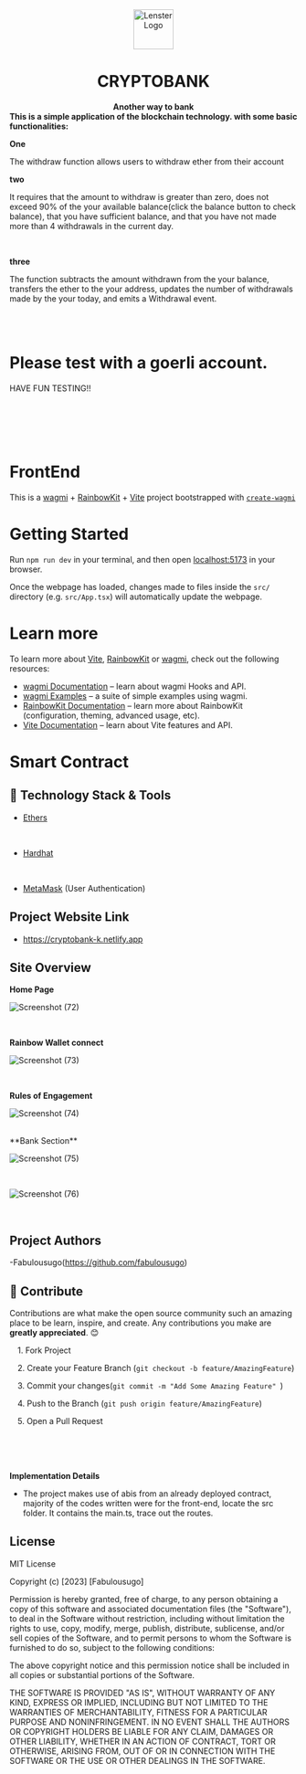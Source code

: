 <div align="center">
    <img src="public/logo.gif" height="70" alt="Lenster Logo">
    <h1>CRYPTOBANK</h1>
    <strong align="center">Another way to bank </strong>
</div>
<strong>This is a simple application of the blockchain technology. with some basic functionalities:</strong>
<br> 

**One**

The withdraw function allows users to withdraw ether from their account
<br>


**two**


It requires that the amount to withdraw is greater than zero,
does not exceed 90% of the your available balance(click the balance button to check balance),
that you have sufficient balance,
and that you have not made more than 4 withdrawals in the current day.


<br>

**three**

The function subtracts the amount withdrawn from the your balance, transfers the ether to the your address, updates the number of withdrawals made by the your today, and emits a Withdrawal event.

<br>

<br>

# Please test with a goerli account.
HAVE FUN TESTING!! 
<br> <br>

<br>
<br>
<br>

# FrontEnd

This is a [wagmi](https://wagmi.sh) + [RainbowKit](https://rainbowkit.com) + [Vite](https://vitejs.dev/) project bootstrapped with [`create-wagmi`](https://github.com/wagmi-dev/wagmi/tree/main/packages/create-wagmi)

# Getting Started

Run `npm run dev` in your terminal, and then open [localhost:5173](http://localhost:5173) in your browser.

Once the webpage has loaded, changes made to files inside the `src/` directory (e.g. `src/App.tsx`) will automatically update the webpage.

# Learn more

To learn more about [Vite](https://vitejs.dev/), [RainbowKit](https://rainbowkit.com) or [wagmi](https://wagmi.sh), check out the following resources:

- [wagmi Documentation](https://wagmi.sh) – learn about wagmi Hooks and API.
- [wagmi Examples](https://wagmi.sh/examples/connect-wallet) – a suite of simple examples using wagmi.
- [RainbowKit Documentation](https://rainbowkit.com/docs/introduction) – learn more about RainbowKit (configuration, theming, advanced usage, etc).
- [Vite Documentation](https://vitejs.dev/) – learn about Vite features and API.


# Smart Contract

## 🔧 Technology Stack & Tools



- [Ethers](https://docs.ethers.io/)
<br/>

- [Hardhat](https://hardhat.org/)
<br/>

- [MetaMask]() (User Authentication)

## **Project Website Link**

- https://cryptobank-k.netlify.app




## **Site Overview**

**Home Page**

![Screenshot (72)](https://user-images.githubusercontent.com/113071405/228496415-a54d5cab-6437-4f96-9870-83a4a517f94c.png)





<br/>

**Rainbow Wallet connect**

![Screenshot (73)](https://user-images.githubusercontent.com/113071405/228496477-17612f2a-9161-48a8-80e6-6c541f4bb029.png)

<br/>

**Rules of Engagement**

![Screenshot (74)](https://user-images.githubusercontent.com/113071405/228496564-af083560-d410-4cb1-b6a9-a2d6948e0b65.png)

<br/>
**Bank Section**

![Screenshot (75)](https://user-images.githubusercontent.com/113071405/228497272-9e712239-594a-4637-a806-7495f2ca71bf.png)

<br/>

![Screenshot (76)](https://user-images.githubusercontent.com/113071405/228497226-0a648493-5b51-4df6-82af-33ce43f48075.png)

<br>







## **Project Authors**

-Fabulousugo(https://github.com/fabulousugo)<br/>


## 🤝 Contribute
Contributions are what make the open source community such an amazing place to be learn, inspire, and create. Any contributions you make are <strong>greatly appreciated</strong>. 😊
<p>
&emsp;1. Fork Project

</p>
<p>

&emsp;2. Create your Feature Branch (`git checkout -b feature/AmazingFeature`)
</p>

<p>

&emsp;3. Commit your changes(`git commit -m "Add Some Amazing Feature" `)
</p>

<p>

&emsp;4. Push to the Branch (`git push origin feature/AmazingFeature`)
</p>

<p>
&emsp;5. Open a Pull Request

</p>






<br/>
<br/>
<br/>

**Implementation Details**

- The project makes use of abis from an already deployed contract, majority of the codes written were for the front-end, locate the src folder. It contains the main.ts, trace out the routes.<br/>








## **License**

MIT License

Copyright (c) [2023] [Fabulousugo]

Permission is hereby granted, free of charge, to any person obtaining a copy
of this software and associated documentation files (the "Software"), to deal
in the Software without restriction, including without limitation the rights
to use, copy, modify, merge, publish, distribute, sublicense, and/or sell
copies of the Software, and to permit persons to whom the Software is
furnished to do so, subject to the following conditions:

The above copyright notice and this permission notice shall be included in all
copies or substantial portions of the Software.

THE SOFTWARE IS PROVIDED "AS IS", WITHOUT WARRANTY OF ANY KIND, EXPRESS OR
IMPLIED, INCLUDING BUT NOT LIMITED TO THE WARRANTIES OF MERCHANTABILITY,
FITNESS FOR A PARTICULAR PURPOSE AND NONINFRINGEMENT. IN NO EVENT SHALL THE
AUTHORS OR COPYRIGHT HOLDERS BE LIABLE FOR ANY CLAIM, DAMAGES OR OTHER
LIABILITY, WHETHER IN AN ACTION OF CONTRACT, TORT OR OTHERWISE, ARISING FROM,
OUT OF OR IN CONNECTION WITH THE SOFTWARE OR THE USE OR OTHER DEALINGS IN THE
SOFTWARE.
